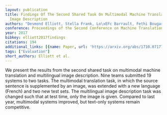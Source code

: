 ```yaml
---
layout: publication
title: Findings Of The Second Shared Task On Multimodal Machine Translation And Multilingual
  Image Description
authors: "Desmond Elliott, Stella Frank, Lo\xEFc Barrault, Fethi Bougares, Lucia Specia"
conference: Proceedings of the Second Conference on Machine Translation
year: 2017
bibkey: elliott2017findings
citations: 194
additional_links: [{name: Paper, url: 'https://arxiv.org/abs/1710.07177'}]
tags: ["Evaluation"]
short_authors: Elliott et al.
---
```

We present the results from the second shared task on multimodal machine
translation and multilingual image description. Nine teams submitted 19 systems
to two tasks. The multimodal translation task, in which the source sentence is
supplemented by an image, was extended with a new language (French) and two new
test sets. The multilingual image description task was changed such that at
test time, only the image is given. Compared to last year, multimodal systems
improved, but text-only systems remain competitive.